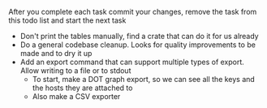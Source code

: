 After you complete each task commit your changes, remove the task from this todo list and start the next task

- Don't print the tables manually, find a crate that can do it for us already
- Do a general codebase cleanup. Looks for quality improvements to be made and to dry it up
- Add an export command that can support multiple types of export. Allow writing to a file or to stdout
    - To start, make a DOT graph export, so we can see all the keys and the hosts they are attached to
    - Also make a CSV exporter
